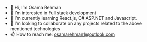 - 👋 Hi, I’m Osama Rehman
- 👀 I’m interested in Full stack development
- 🌱 I’m currently learning React.js, C# ASP.NET and Javascript.
- 💞️ I’m looking to collaborate on any projects related to the above mentioned technologies
- 📫 How to reach me: osamarehman1@outlook.com

<!---
osaaama01/osaaama01 is a ✨ special ✨ repository because its `README.md` (this file) appears on your GitHub profile.
You can click the Preview link to take a look at your changes.
--->
